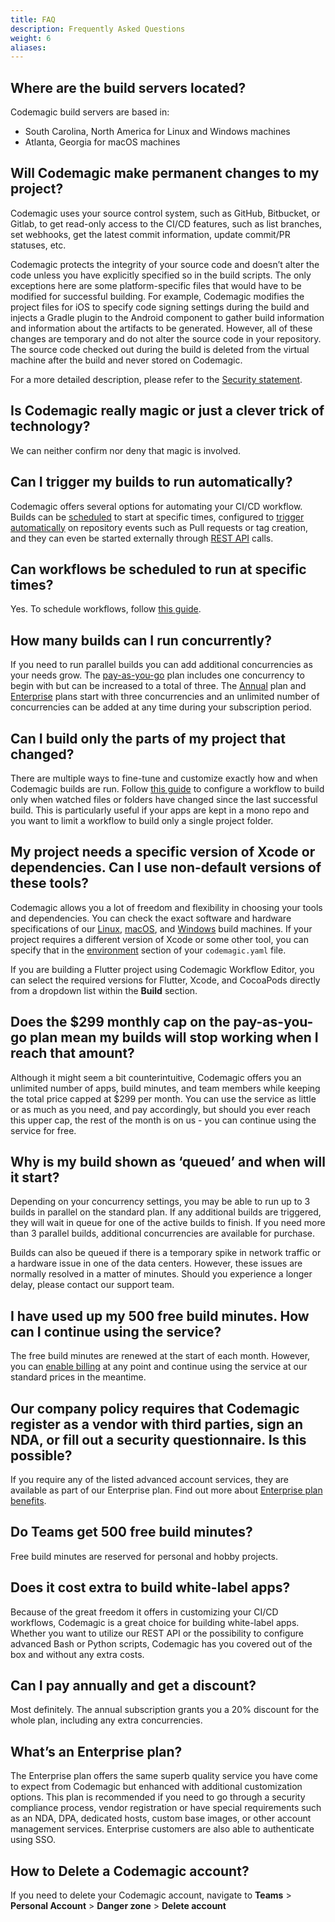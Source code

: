 ```yaml
---
title: FAQ
description: Frequently Asked Questions
weight: 6
aliases:
---
```


## Where are the build servers located?
Codemagic build servers are based in:
- South Carolina, North America for Linux and Windows machines
- Atlanta, Georgia for macOS machines

## Will Codemagic make permanent changes to my project?
Codemagic uses your source control system, such as GitHub, Bitbucket, or Gitlab, to get read-only access to the CI/CD features, such as list branches, set webhooks, get the latest commit information, update commit/PR statuses, etc. 

Codemagic protects the integrity of your source code and doesn’t alter the code unless you have explicitly specified so in the build scripts. The only exceptions here are some platform-specific files that would have to be modified for successful building. For example, Codemagic modifies the project files for iOS to specify code signing settings during the build and injects a Gradle plugin to the Android component to gather build information and information about the artifacts to be generated. However, all of these changes are temporary and do not alter the source code in your repository. The source code checked out during the build is deleted from the virtual machine after the build and never stored on Codemagic.

For a more detailed description, please refer to the [Security statement](https://codemagic.io/security-statement/).

## Is Codemagic really magic or just a clever trick of technology?
We can neither confirm nor deny that magic is involved.

## Can I trigger my builds to run automatically?
Codemagic offers several options for automating your CI/CD workflow. Builds can be [scheduled](https://docs.codemagic.io/yaml-running-builds/scheduling/) to start at specific times, configured to [trigger automatically](https://docs.codemagic.io/yaml-running-builds/starting-builds-automatically/) on repository events such as Pull requests or tag creation, and they can even be started externally through [REST API](https://docs.codemagic.io/rest-api/builds/) calls.

## Can workflows be scheduled to run at specific times?
Yes. To schedule workflows, follow [this guide](https://docs.codemagic.io/yaml-running-builds/scheduling/).

## How many builds can I run concurrently?
If you need to run parallel builds you can add additional concurrencies as your needs grow. The [pay-as-you-go](https://docs.codemagic.io/billing/pricing/#pricing-for-teams) plan includes one concurrency to begin with but can be increased to a total of three. The [Annual](https://docs.codemagic.io/billing/pricing/#annual-plan-with-20-discount) plan and [Enterprise](https://docs.codemagic.io/billing/pricing/#enterprise-plan) plans start with three concurrencies and an unlimited number of concurrencies can be added at any time during your subscription period.

## Can I build only the parts of my project that changed?
There are multiple ways to fine-tune and customize exactly how and when Codemagic builds are run. Follow [this guide](https://docs.codemagic.io/yaml-running-builds/starting-builds-automatically/#using-when-to-run-or-skip-builds) to configure a workflow to build only when watched files or folders have changed since the last successful build. This is particularly useful if your apps are kept in a mono repo and you want to limit a workflow to build only a single project folder.

## My project needs a specific version of Xcode or dependencies. Can I use non-default versions of these tools?
Codemagic allows you a lot of freedom and flexibility in choosing your tools and dependencies. You can check the exact software and hardware specifications of our [Linux](https://docs.codemagic.io/specs/versions-linux/), [macOS](https://docs.codemagic.io/specs/versions-macos/), and [Windows](https://docs.codemagic.io/specs/versions-windows/) build machines. If your project requires a different version of Xcode or some other tool, you can specify that in the [environment](https://docs.codemagic.io/yaml-basic-configuration/yaml-getting-started/#environment) section of your `codemagic.yaml` file.

If you are building a Flutter project using Codemagic Workflow Editor, you can select the required versions for Flutter, Xcode, and CocoaPods directly from a dropdown list within the **Build** section.

## Does the $299 monthly cap on the pay-as-you-go plan mean my builds will stop working when I reach that amount?
Although it might seem a bit counterintuitive, Codemagic offers you an unlimited number of apps, build minutes, and team members while keeping the total price capped at $299 per month. You can use the service as little or as much as you need, and pay accordingly, but should you ever reach this upper cap, the rest of the month is on us - you can continue using the service for free.

## Why is my build shown as ‘queued’ and when will it start?
Depending on your concurrency settings, you may be able to run up to 3 builds in parallel on the standard plan. If any additional builds are triggered, they will wait in queue for one of the active builds to finish. If you need more than 3 parallel builds, additional concurrencies are available for purchase.
	
Builds can also be queued if there is a temporary spike in network traffic or a hardware issue in one of the data centers. However, these issues are normally resolved in a matter of minutes. Should you experience a longer delay, please contact our support team.

## I have used up my 500 free build minutes. How can I continue using the service?
The free build minutes are renewed at the start of each month. However, you can [enable billing](https://docs.codemagic.io/billing/billing/#enabling-billing) at any point and continue using the service at our standard prices in the meantime.

## Our company policy requires that Codemagic register as a vendor with third parties, sign an NDA, or fill out a security questionnaire. Is this possible?
If you require any of the listed advanced account services, they are available as part of our Enterprise plan. Find out more about [Enterprise plan benefits](https://codemagic.io/enterprise/).

## Do Teams get 500 free build minutes?
Free build minutes are reserved for personal and hobby projects.

## Does it cost extra to build white-label apps?
Because of the great freedom it offers in customizing your CI/CD workflows, Codemagic is a great choice for building white-label apps. Whether you want to utilize our REST API or the possibility to configure advanced Bash or Python scripts, Codemagic has you covered out of the box and without any extra costs.

## Can I pay annually and get a discount?
Most definitely. The annual subscription grants you a 20% discount for the whole plan, including any extra concurrencies.

## What’s an Enterprise plan?
The Enterprise plan offers the same superb quality service you have come to expect from Codemagic but enhanced with additional customization options. This plan is recommended if you need to go through a security compliance process, vendor registration or have special requirements such as an NDA, DPA, dedicated hosts, custom base images, or other account management services. Enterprise customers are also able to authenticate using SSO.

## How to Delete a Codemagic account?
If you need to delete your Codemagic account, navigate to **Teams** > **Personal Account** > **Danger zone** > **Delete account**